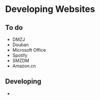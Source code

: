 # Developing Websites

## To do

- DMZJ
- Douban
- Microsoft Office
- Spotify
- SMZDM
- Amazon.cn

## Developing

-